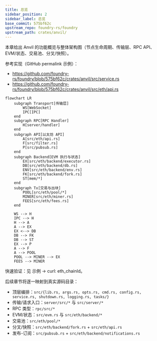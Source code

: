 ```yaml
---
title: 总览
sidebar_position: 2
sidebar_label: 总览
base_commit: 575bf62c
upstream_repo: foundry-rs/foundry
upstream_path: crates/anvil/
---
```


本章给出 Anvil 的功能概览与整体架构图（节点生命周期、传输层、RPC API、EVM/状态、交易池、分叉/快照）。

参考实现（GitHub permalink 示例）：
- https://github.com/foundry-rs/foundry/blob/575bf62c/crates/anvil/src/service.rs
- https://github.com/foundry-rs/foundry/blob/575bf62c/crates/anvil/src/eth/api.rs

```mermaid
flowchart LR
	subgraph Transport[传输层]
		WS[WebSocket]
		IPC[IPC]
	end
	subgraph RPC[RPC Handler]
		H[server/handler]
	end
	subgraph API[以太坊 API]
		A[src/eth/api.rs]
		F[src/filter.rs]
		P[src/pubsub.rs]
	end
	subgraph Backend[EVM 执行与状态]
		EX[src/eth/backend/executor.rs]
		DB[src/eth/backend/db.rs]
		ENV[src/eth/backend/env.rs]
		FK[src/eth/backend/fork.rs]
		ST[mem/*]
	end
	subgraph Tx[交易与出块]
		POOL[src/eth/pool/*]
		MINER[src/eth/miner.rs]
		FEES[src/eth/fees.rs]
	end

	WS --> H
	IPC --> H
	H --> A
	A --> EX
	EX <--> DB
	DB --> FK
	DB --> ST
	EX --> P
	A --> F
	A --> POOL
	POOL --> MINER --> EX
	FEES --> MINER
```

快速验证：见 示例 → curl: eth_chainId。

后续章节将逐一映射到真实源码目录：
- 顶层编排：`src/{lib.rs, args.rs, opts.rs, cmd.rs, config.rs, service.rs, shutdown.rs, logging.rs, tasks/}`
- 传输/请求入口：`server/src/*` 与 `src/server/*`
- RPC 类型：`rpc/src/*`
- EVM/状态：`src/evm.rs` 与 `src/eth/backend/*`
- 交易池：`src/eth/pool/*`
- 分叉/快照：`src/eth/backend/fork.rs` + `src/eth/api.rs`
- 发布-订阅：`src/pubsub.rs` + `src/eth/backend/notifications.rs`
